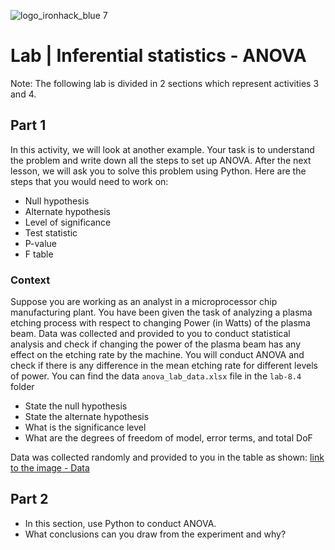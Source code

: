 ![logo_ironhack_blue 7](https://user-images.githubusercontent.com/23629340/40541063-a07a0a8a-601a-11e8-91b5-2f13e4e6b441.png)

# Lab | Inferential statistics - ANOVA

Note: The following lab is divided in 2 sections which represent activities 3 and 4.

## Part 1

In this activity, we will look at another example. Your task is to understand the problem and write down all the steps to set up ANOVA. After the next lesson, we will ask you to solve this problem using Python. Here are the steps that you would need to work on:

- Null hypothesis
- Alternate hypothesis
- Level of significance
- Test statistic
- P-value
- F table

### Context

Suppose you are working as an analyst in a microprocessor chip manufacturing plant. You have been given the task of analyzing a plasma etching process with respect to changing Power (in Watts) of the plasma beam. Data was collected and provided to you to conduct statistical analysis and check if changing the power of the plasma beam has any effect on the etching rate by the machine. You will conduct ANOVA and check if there is any difference in the mean etching rate for different levels of power. You can find the data `anova_lab_data.xlsx` file in the `lab-8.4` folder  

- State the null hypothesis
- State the alternate hypothesis
- What is the significance level
- What are the degrees of freedom of model, error terms, and total DoF

Data was collected randomly and provided to you in the table as shown: [link to the image - Data](https://education-team-2020.s3-eu-west-1.amazonaws.com/data-analytics/7.05/7.05-lab_data.png)


## Part 2

- In this section, use Python to conduct ANOVA.
- What conclusions can you draw from the experiment and why?




